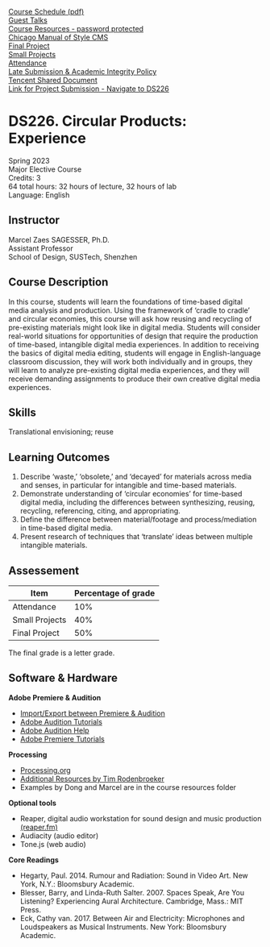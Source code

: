 [Course Schedule (pdf)](DS226-2023.pdf)  
[Guest Talks](DS226-2023-guesttalks.pdf)   
[Course Resources - password protected](https://sustechsd-my.sharepoint.com/:f:/g/personal/marcel_sagesser_sustechsd_onmicrosoft_com/Er6D_cIrUsdOsaET0x6AGc8BI_fHHLumIzUdbD84oQq2Eg?e=lU8eMj)  
[Chicago Manual of Style CMS](https://www.chicagomanualofstyle.org/)  
[Final Project](final.md)   
[Small Projects](projects.md)   
[Attendance](attendance.md)    
[Late Submission & Academic Integrity Policy](SD-late-policy.pdf)  
[Tencent Shared Document](https://docs.qq.com/doc/DSkV4UGlsanpMSE5v)   
[Link for Project Submission - Navigate to DS226](https://sustechsd.sharepoint.com/:f:/s/SIDI2/Eg1au4PA4e1OnnGXjtL5h-4Bj3ErePz0LBbL1y00fJFmyQ?e=HcxIeO)   

# DS226. Circular Products: Experience
Spring 2023  
Major Elective Course  
Credits: 3  
64 total hours: 32 hours of lecture, 32 hours of lab  
Language: English  


## Instructor
Marcel Zaes SAGESSER, Ph.D.  
Assistant Professor  
School of Design, SUSTech, Shenzhen

## Course Description
In this course, students will learn the foundations of time-based digital media analysis and production. Using the framework of ‘cradle to cradle’ and circular economies, this course will ask how reusing and recycling of pre-existing materials might look like in digital media. Students will consider real-world situations for opportunities of design that require the production of time-based, intangible digital media experiences. In addition to receiving the basics of digital media editing, students will engage in English-language classroom discussion, they will work both individually and in groups, they will learn to analyze pre-existing digital media experiences, and they will receive demanding assignments to produce their own creative digital media experiences.

## Skills
Translational envisioning; reuse

## Learning Outcomes
1.	Describe ‘waste,’ ‘obsolete,’ and ‘decayed’ for materials across media and senses, in particular for intangible and time-based materials.
2.	Demonstrate understanding of ‘circular economies’ for time-based digital media, including the differences between synthesizing, reusing, recycling, referencing, citing, and appropriating.
3.	Define the difference between material/footage and process/mediation in time-based digital media.
4.	Present research of techniques that ‘translate’ ideas between multiple intangible materials.

## Assessement


Item | Percentage of grade
------------ | -------------
Attendance | 10%
Small Projects | 40%
Final Project | 50%

The final grade is a letter grade.


## Software & Hardware

**Adobe Premiere & Audition**
- [Import/Export between Premiere & Audition](https://helpx.adobe.com/audition/how-to/export-multitrack.html?playlist=/services/playlist.helpx/products:SG_AUDITION_1_1/learn-path:key-techniques/set-header:multitrack/playlist:topic/en_us.json&ref=helpx.adobe.com)
- [Adobe Audition Tutorials](https://helpx.adobe.com/audition/tutorials.html)  
- [Adobe Audition Help](https://helpx.adobe.com/support/audition.html)  
- [Adobe Premiere Tutorials](https://helpx.adobe.com/premiere-pro/tutorials.html)

**Processing**
- [Processing.org](https://processing.org)   
- [Additional Resources by Tim Rodenbroeker](https://timrodenbroeker.de/)  
- Examples by Dong and Marcel are in the course resources folder


**Optional tools**
- Reaper, digital audio workstation for sound design and music production [(reaper.fm)](https://reaper.fm)
- Audiacity (audio editor)
- Tone.js (web audio)

**Core Readings**
-	Hegarty, Paul. 2014. Rumour and Radiation: Sound in Video Art. New York, N.Y.: Bloomsbury Academic.
-	Blesser, Barry, and Linda-Ruth Salter. 2007. Spaces Speak, Are You Listening? Experiencing Aural Architecture. Cambridge, Mass.: MIT Press.
-	Eck, Cathy van. 2017. Between Air and Electricity: Microphones and Loudspeakers as Musical Instruments. New York: Bloomsbury Academic.

